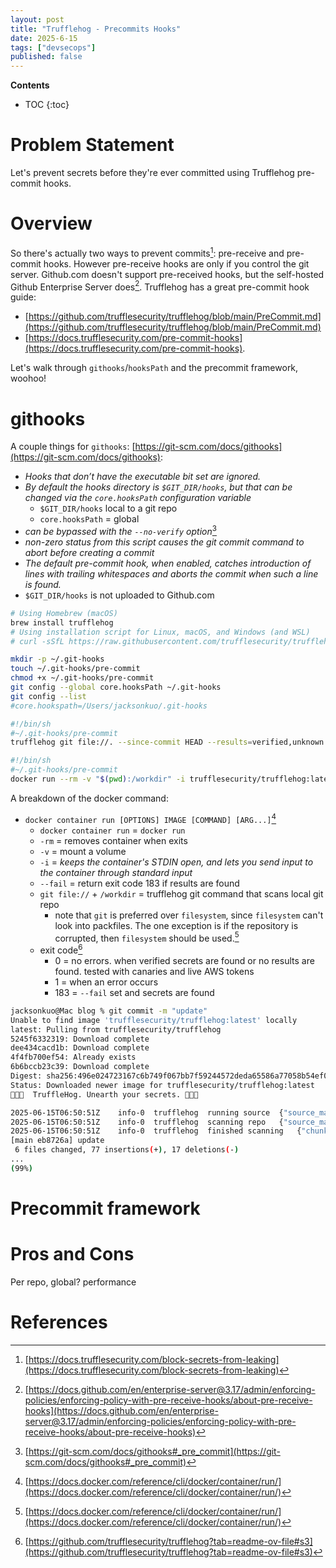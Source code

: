 ```yaml
---
layout: post
title: "Trufflehog - Precommits Hooks"
date: 2025-6-15
tags: ["devsecops"]
published: false
---
```


**Contents**
* TOC
{:toc}

# Problem Statement
Let's prevent secrets before they're ever committed using Trufflehog pre-commit hooks.

# Overview
So there's actually two ways to prevent commits[^1]: pre-receive and pre-commit hooks. However pre-receive hooks are only if you control the git server. Github.com doesn't support pre-received hooks, but the self-hosted Github Enterprise Server does[^2]. Trufflehog has a great pre-commit hook guide: 
* [https://github.com/trufflesecurity/trufflehog/blob/main/PreCommit.md](https://github.com/trufflesecurity/trufflehog/blob/main/PreCommit.md)
* [https://docs.trufflesecurity.com/pre-commit-hooks](https://docs.trufflesecurity.com/pre-commit-hooks). 

Let's walk through `githooks`/`hooksPath` and the precommit framework, woohoo!

# githooks
A couple things for `githooks`: [https://git-scm.com/docs/githooks](https://git-scm.com/docs/githooks): 
* *Hooks that don’t have the executable bit set are ignored.*
* *By default the hooks directory is `$GIT_DIR/hooks`, but that can be changed via the `core.hooksPath` configuration variable*
    * `$GIT_DIR/hooks` local to a git repo
    * `core.hooksPath` = global
* *can be bypassed with the `--no-verify` option*[^3]
* *non-zero status from this script causes the git commit command to abort before creating a commit*
* *The default pre-commit hook, when enabled, catches introduction of lines with trailing whitespaces and aborts the commit when such a line is found.*
* `$GIT_DIR/hooks` is not uploaded to Github.com

```bash
# Using Homebrew (macOS)
brew install trufflehog
# Using installation script for Linux, macOS, and Windows (and WSL)
# curl -sSfL https://raw.githubusercontent.com/trufflesecurity/trufflehog/main/scripts/install.sh | sh -s -- -b /usr/local/bin

mkdir -p ~/.git-hooks
touch ~/.git-hooks/pre-commit
chmod +x ~/.git-hooks/pre-commit
git config --global core.hooksPath ~/.git-hooks
git config --list
#core.hookspath=/Users/jacksonkuo/.git-hooks
```

```sh
#!/bin/sh
#~/.git-hooks/pre-commit
trufflehog git file://. --since-commit HEAD --results=verified,unknown --fail
```

```sh
#!/bin/sh
#~/.git-hooks/pre-commit
docker run --rm -v "$(pwd):/workdir" -i trufflesecurity/trufflehog:latest git file:///workdir --since-commit HEAD --results=verified,unknown --fail
```
A breakdown of the docker command: 
* `docker container run [OPTIONS] IMAGE [COMMAND] [ARG...]`[^4]
    * `docker container run` = `docker run`
    * `-rm` = removes container when exits
    * `-v` = mount a volume
    * `-i` = *keeps the container's STDIN open, and lets you send input to the container through standard input*
    * `--fail` = return exit code 183 if results are found
    * `git file://` + `/workdir` = trufflehog git command that scans local git repo
        * note that `git` is preferred over `filesystem`, since `filesystem` can't look into packfiles. The one exception is if the repository is corrupted, then `filesystem` should be used.[^4]
    * exit code[^6]
        * 0 = no errors. when verified secrets are found or no results are found. tested with canaries and live AWS tokens
        * 1 = when an error occurs
        * 183 = `--fail` set and secrets are found

```bash
jacksonkuo@Mac blog % git commit -m "update"
Unable to find image 'trufflesecurity/trufflehog:latest' locally
latest: Pulling from trufflesecurity/trufflehog
5245f6332319: Download complete
dee434cacd1b: Download complete
4f4fb700ef54: Already exists
6b6bccb23c39: Download complete
Digest: sha256:496e024723167c6b749f067bb7f59244572deda65586a77058b54ef015576699
Status: Downloaded newer image for trufflesecurity/trufflehog:latest
🐷🔑🐷  TruffleHog. Unearth your secrets. 🐷🔑🐷

2025-06-15T06:50:51Z	info-0	trufflehog	running source	{"source_manager_worker_id": "QqqSp", "with_units": true}
2025-06-15T06:50:51Z	info-0	trufflehog	scanning repo	{"source_manager_worker_id": "QqqSp", "unit_kind": "dir", "unit": "/workdir", "repo": "https://github.com/JacksonKuo/blog.git", "base": "75661e167240e900cc3946f19a910aa163484601"}
2025-06-15T06:50:51Z	info-0	trufflehog	finished scanning	{"chunks": 1, "bytes": 2823, "verified_secrets": 0, "unverified_secrets": 0, "scan_duration": "95.806792ms", "trufflehog_version": "3.89.1", "verification_caching": {"Hits":0,"Misses":0,"HitsWasted":0,"AttemptsSaved":0,"VerificationTimeSpentMS":0}}
[main eb8726a] update
 6 files changed, 77 insertions(+), 17 deletions(-)
...
(99%)
```

# Precommit framework

# Pros and Cons

Per repo, global?
performance




# References
[^1]: [https://docs.trufflesecurity.com/block-secrets-from-leaking](https://docs.trufflesecurity.com/block-secrets-from-leaking)

[^2]: [https://docs.github.com/en/enterprise-server@3.17/admin/enforcing-policies/enforcing-policy-with-pre-receive-hooks/about-pre-receive-hooks](https://docs.github.com/en/enterprise-server@3.17/admin/enforcing-policies/enforcing-policy-with-pre-receive-hooks/about-pre-receive-hooks)

[^3]: [https://git-scm.com/docs/githooks#_pre_commit](https://git-scm.com/docs/githooks#_pre_commit)

[^4]: [https://docs.docker.com/reference/cli/docker/container/run/](https://docs.docker.com/reference/cli/docker/container/run/) 

[^5]: [https://trufflesecurity.com/blog/trufflehog-commands-git-vs-filesystem](https://trufflesecurity.com/blog/trufflehog-commands-git-vs-filesystem)

[^6]: [https://github.com/trufflesecurity/trufflehog?tab=readme-ov-file#s3](https://github.com/trufflesecurity/trufflehog?tab=readme-ov-file#s3)